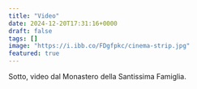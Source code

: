 ```yaml
---
title: "Video"
date: 2024-12-20T17:31:16+0000
draft: false
tags: []
image: "https://i.ibb.co/FDgfpkc/cinema-strip.jpg"
featured: true
---
```


Sotto, video dal Monastero della Santissima Famiglia.

